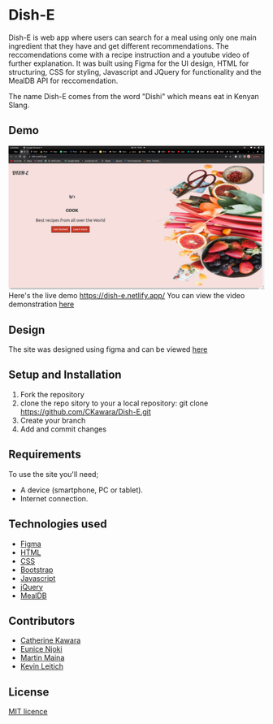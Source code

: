 # Dish-E
Dish-E is web app where users can search for a meal using only one main ingredient that they have and get different recommendations. The reccomendations come with a recipe instruction and a youtube video of further explanation. It was built using Figma for the UI design, HTML for structuring, CSS for styling, Javascript and JQuery for functionality and the MealDB API for reccomendation.

The name Dish-E comes from the word "Dishi" which means eat in Kenyan Slang.


## Demo
![home screenshot](https://github.com/CKawara/Dish-E/blob/master/assets/Screenshot%20from%202022-03-24%2019-05-52.png)
Here's the live demo https://dish-e.netlify.app/
You can view the video demonstration [here](https://drive.google.com/file/d/1E2k4VQgeTKb9_G5IZ5NyNQB0w8VacVOc/view)


## Design
The site was designed using figma and can be viewed [here](https://www.figma.com/file/zIG5fdu028H86nJbUBDyJ0/Dish-E?node-id=0%3A1)


## Setup and Installation
1. Fork the repository
2. clone the repo sitory to your a local repository: git clone https://github.com/CKawara/Dish-E.git
3. Create your branch
4. Add and commit changes


## Requirements
To use the site you'll need;
- A device (smartphone, PC or tablet).
- Internet connection.


## Technologies used
- [Figma](https://www.figma.com/)
- [HTML](https://www.w3schools.com/html/)
- [CSS](https://www.w3schools.com/css/) 
- [Bootstrap](https://getbootstrap.com/) 
- [Javascript](https://www.w3schools.com/js/)
- [jQuery](https://jquery.com/)
- [MealDB](https://www.themealdb.com/api.php)


## Contributors
- [Catherine Kawara](https://github.com/CKawara/)
- [Eunice Njoki](https://github.com/Njokinuthia)
- [Martin Maina](https://github.com/Martin023)
- [Kevin Leitich](https://github.com/kLeitich)

## License
[MIT licence](https://github.com/CKawara/Dish-E/blob/master/LICENSE)

